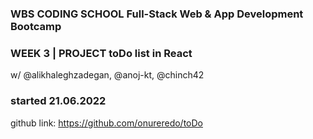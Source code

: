 ### WBS CODING SCHOOL Full-Stack Web & App Development Bootcamp
### WEEK 3 | PROJECT toDo list in React

w/ @alikhaleghzadegan, @anoj-kt, @chinch42

 ### started 21.06.2022  

 
github link:  https://github.com/onureredo/toDo